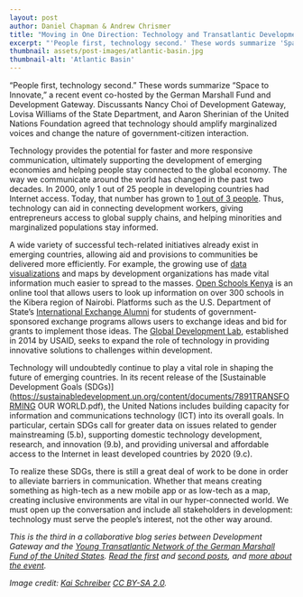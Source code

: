 ```yaml
---
layout: post
author: Daniel Chapman & Andrew Chrismer
title: "Moving in One Direction: Technology and Transatlantic Development"
excerpt: "'People first, technology second.' These words summarize 'Space to Innovate,' a recent event co-hosted by the German Marshall Fund and Development Gateway..."
thumbnail: assets/post-images/atlantic-basin.jpg
thumbnail-alt: 'Atlantic Basin'
---
```


“People first, technology second.” These words summarize “Space to Innovate,” a recent event co-hosted by the German Marshall Fund and Development Gateway. Discussants Nancy Choi of Development Gateway, Lovisa Williams of the State Department, and Aaron Sherinian of the United Nations Foundation agreed that technology should amplify marginalized voices and change the nature of government-citizen interaction.  

Technology provides the potential for faster and more responsive communication, ultimately supporting the development of emerging economies and helping people stay connected to the global economy. The way we communicate around the world has changed in the past two decades. In 2000, only 1 out of 25 people in developing countries had Internet access. Today, that number has grown to [1 out of 3 people](http://www.itu.int/en/ITU-D/Statistics/Documents/facts/ICTFactsFigures2015.pdf). Thus, technology can aid in connecting development workers, giving entrepreneurs access to global supply chains, and helping minorities and marginalized populations stay informed. 

A wide variety of successful tech-related initiatives already exist in emerging countries, allowing aid and provisions to communities be delivered more efficiently. For example, the growing use of [data visualizations](http://hdrdata.tumblr.com/) and maps by development organizations has made vital information much easier to spread to the masses. [Open Schools Kenya](www.openschoolskenya.org) is an online tool that allows users to look up information on over 300 schools in the Kibera region of Nairobi. Platforms such as the U.S. Department of State’s [International Exchange Alumni](https://alumni.state.gov/) for students of government-sponsored exchange programs allows users to exchange ideas and bid for grants to implement those ideas. The [Global Development Lab](https://www.usaid.gov/GlobalDevLab), established in 2014 by USAID, seeks to expand the role of technology in providing innovative solutions to challenges within development. 

Technology will undoubtedly continue to play a vital role in shaping the future of emerging countries. In its recent release of the [Sustainable Development Goals (SDGs)](https://sustainabledevelopment.un.org/content/documents/7891TRANSFORMING OUR WORLD.pdf), the United Nations includes building capacity for information and communications technology (ICT) into its overall goals.  In particular, certain SDGs call for greater data on issues related to gender mainstreaming (5.b), supporting domestic technology development, research, and innovation (9.b), and providing universal and affordable access to the Internet in least developed countries by 2020 (9.c). 

To realize these SDGs, there is still a great deal of work to be done in order to alleviate barriers in communication. Whether that means creating something as high-tech as a new mobile app or as low-tech as a map, creating inclusive environments are vital in our hyper-connected world. We must open up the conversation and include all stakeholders in development: technology must serve the people’s interest, not the other way around. 

*This is the third in a collaborative blog series between Development Gateway and the [Young Transatlantic Network of the German Marshall Fund of the United States](/http://www.gmfus.org/transatlantic-leadership-initiatives/next-generation-leaders-young-transatlantic-network). [Read the first](/2015/06/16/opening-up-atlantic/) and [second posts](/2015/07/21/technology-atlantic-basin/), and [more about the event](/2015/07/15/register-today-space-to-innovate/).*

*Image credit: [Kai Schreiber](https://www.flickr.com/photos/genista/6898950/in/photolist-dSaiQi-aNCxS-BmPq-cDuch3-4VHVMn-do1rQe-6hp1hY-do1t1t-3BmE9f-8oCMAX-62VZzV-9KFVmp-z8AVV-dnHsYN-dnHt57-5CHS4K-CbP8-9NFfSL-dnHnZP-5QqWKE-sRs1z-cDuaBC-e4U3zD-ppyUB-8VGUY2-HeKoF-9PniSt-9NEtYQ-9NGKrb-9NJFKf-9NFhVS-9NAsCc-hmfnax-9NF1UU-7V1PRy-9LEgFy-do1t4t-do1s5T-do1rY4-do1xts-do1rUc-do1sag-fHhxco-4PDBNB-ag8ern-hmivwX-bDdbpp-6vnK7A-kFVJ9-9Cn53E) [CC BY-SA 2.0](https://creativecommons.org/licenses/by-sa/2.0/).*
